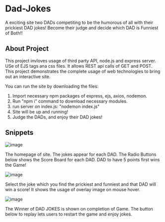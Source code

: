 # Dad-Jokes

A exciting site two DADs competiting to be the humorous of all with their prickiest DAD jokes! Become their judge and decide which DAD is Funniest of Both!!

## About Project
This project invloves usage of third party API, node.js and express server. USe of EJS tags ana css files. It allows REST api calls of GET and POST. This project demonstrates the complete usage of web technologies to bring out an interactive site.

You can run the site by downloading the files:

1. Import necessary npm packages of express, ejs, axios, nodemon.
2. Run "npm i" command to download necessary modules.
3. run server on index.js: "nodemon index.js"
4. Site will be up and running!
5. Judge the DADs, and enjoy their DAD jokes!

## Snippets
![image](https://github.com/pashmeen27/Dad-Jokes/assets/47030731/55568bbb-8fb7-423b-94da-d9a5aef2ddf5)

The homepage of site. The jokes appear for each DAD. The Radio Buttons below shows the Score Board for each DAD. DAD to have 5 points first wins the Game!


![image](https://github.com/pashmeen27/Dad-Jokes/assets/47030731/21cd2b3f-6419-4230-bafb-2de29e01d663)

Select the joke which you find the prickiest and funniest and that DAD will win a score! It shows the usage of overlay image on mouse hover.


![image](https://github.com/pashmeen27/Dad-Jokes/assets/47030731/04f9053a-3529-4886-850e-0b3acb720b9a)

The Winner of DAD JOKES is shown on completion of Game. The button below to replay lets users to restart the game and enjoy jokes.
